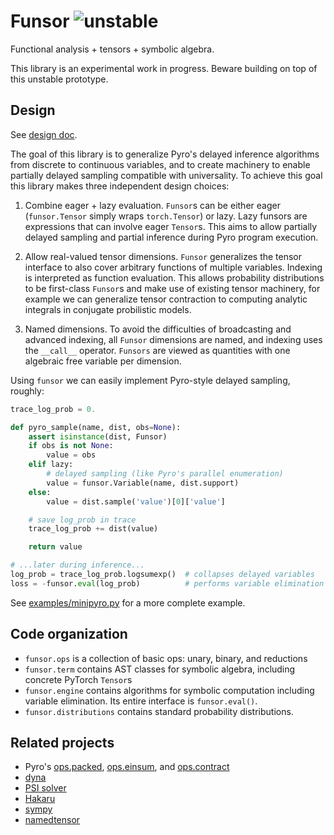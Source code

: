 # Funsor ![unstable](https://img.shields.io/badge/status-unstable-red.svg)

Functional analysis + tensors + symbolic algebra.

This library is an experimental work in progress.
Beware building on top of this unstable prototype.

## Design

See [design doc](https://docs.google.com/document/d/1LUj-oV5hJe74HJWKtog07Qrcaq4uhZQ5NuYuRevaVFo).

The goal of this library is to generalize Pyro's delayed inference algorithms
from discrete to continuous variables, and to create machinery to enable
partially delayed sampling compatible with universality. To achieve this goal
this library makes three independent design choices:

1.  Combine eager + lazy evaluation. `Funsor`s can be either eager
    (`funsor.Tensor` simply wraps `torch.Tensor`) or lazy. Lazy funsors are
    expressions that can involve eager `Tensor`s. This aims to allow partially
    delayed sampling and partial inference during Pyro program execution.

2.  Allow real-valued tensor dimensions. `Funsor` generalizes the tensor
    interface to also cover arbitrary functions of multiple variables. Indexing
    is interpreted as function evaluation. This allows probability
    distributions to be first-class `Funsor`s and make use of existing tensor
    machinery, for example we can generalize tensor contraction to computing
    analytic integrals in conjugate probilistic models.

3.  Named dimensions. To avoid the difficulties of broadcasting and advanced
    indexing, all `Funsor` dimensions are named, and indexing uses the
    `__call__` operator. `Funsors` are viewed as quantities with one algebraic
    free variable per dimension.

Using `funsor` we can easily implement Pyro-style delayed sampling, roughly:

```py
trace_log_prob = 0.

def pyro_sample(name, dist, obs=None):
    assert isinstance(dist, Funsor)
    if obs is not None:
        value = obs
    elif lazy:
        # delayed sampling (like Pyro's parallel enumeration)
        value = funsor.Variable(name, dist.support)
    else:
        value = dist.sample('value')[0]['value']

    # save log_prob in trace
    trace_log_prob += dist(value)

    return value

# ...later during inference...
log_prob = trace_log_prob.logsumexp()  # collapses delayed variables
loss = -funsor.eval(log_prob)          # performs variable elimination
```
See [examples/minipyro.py](examples/minipyro.py) for a more complete example.

## Code organization

- `funsor.ops` is a collection of basic ops: unary, binary, and reductions
- `funsor.term` contains AST classes for symbolic algebra, including concrete
  PyTorch `Tensor`s
- `funsor.engine` contains algorithms for symbolic computation including
  variable elimination. Its entire interface is `funsor.eval()`.
- `funsor.distributions` contains standard probability distributions.

## Related projects

- Pyro's [ops.packed](https://github.com/uber/pyro/blob/dev/pyro/ops/packed.py),
  [ops.einsum](https://github.com/uber/pyro/blob/dev/pyro/ops/einsum), and
  [ops.contract](https://github.com/uber/pyro/blob/dev/pyro/ops/contract.py)
- [dyna](http://www.cs.jhu.edu/~nwf/datalog20-paper.pdf)
- [PSI solver](https://psisolver.org)
- [Hakaru](https://hakaru-dev.github.io)
- [sympy](https://www.sympy.org/en/index.html)
- [namedtensor](https://github.com/harvardnlp/namedtensor)
